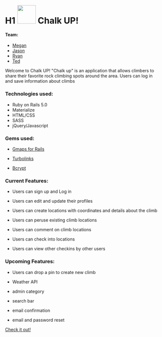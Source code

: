 # H1 <img src="http://findicons.com/files/icons/2770/ios_7_icons/128/climbing.png" height="60"> Chalk UP!

#### Team:
* [Megan](https://github.com/mehgellan)
* [Jason](https://github.com/JsonLitz)
* [Ryan](https://github.com/Ryan-Brenner)
* [Ted](https://github.com/tgrahams101)

Welcome to Chalk UP!
  "Chalk up" is an application that allows climbers to share their favorite rock climbing spots around the area. Users can log in and save information about climbs

### Technologies used:
* Ruby on Rails 5.0
* Materialize
* HTML/CSS
* SASS
* jQuery/Javascript

### Gems used:

* [Gmaps for Rails](http://apneadiving.github.io/ "gmaps for rails")

* [Turbolinks](https://github.com/turbolinks/turbolinks-classic "Turbolinks")

* [Bcrypt](https://github.com/codahale/bcrypt-ruby "bcrypt-ruby")


### Current Features:
* Users can sign up and Log in

* Users can edit and update their profiles

* Users can create locations with coordinates and details about the climb

* Users can peruse existing climb locations

* Users can comment on climb locations

* Users can check into locations

* Users can view other checkins by other users





### Upcoming Features:

* Users can drop a pin to create new climb

* Weather API

* admin category

* search bar

* email confirmation

* email and password reset



[Check it out!](http://chalk-it-up.herokuapp.com/)
